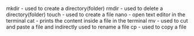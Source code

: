 mkdir - used to create a directory(folder)
rmdir - used to delete a directory(folder)
touch - used to create a file
nano - open text editor in the terminal
cat - prints the content inside a file in the terminal 
mv - used to cut and paste a file and indirectly used to rename a file
cp - used to copy a file 

